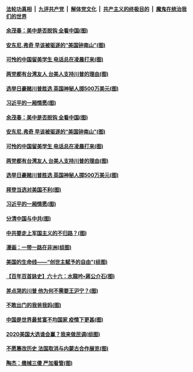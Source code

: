 

####  [法轮功真相](../../../../basic/blob/master/README.md?t=11050702) &nbsp;|&nbsp; [九评共产党](../../../../9ping.md/blob/master/README.md?t=11050702) &nbsp;|&nbsp; [解体党文化](../../../../jtdwh.md/blob/master/README.md?t=11050702)  &nbsp;|&nbsp; [共产主义的终极目的](../../../../gczydzjmd.md/blob/master/README.md?t=11050702) &nbsp;|&nbsp; [魔鬼在统治我们的世界](../../../../mgztzwmdsj.md/blob/master/README.md?t=11050702) 

#### [余茂春：美中是否脱钩 全看中国(图)](../pages/p4/951380.md?t=11050702) 

#### [安东尼.弗奇 早该被驱逐的“美国钟南山”(图)](../pages/p4/951386.md?t=11050702) 

#### [可怜的中国留美学生 电话总在凌晨打来(图)](../pages/p4/951383.md?t=11050702) 

#### [两党都有台湾友人 台美人支持川普的理由(图)](../pages/p4/951377.md?t=11050702) 

#### [选举日豪赌川普胜选 英国神秘人掷500万美元(图)](../pages/p4/951372.md?t=11050702) 

#### [习近平的一厢情愿(图)](../pages/p4/951272.md?t=11050702) 

#### [余茂春：美中是否脱钩 全看中国(图)](../pages/p4/951380.md?t=11050702) 

#### [安东尼.弗奇 早该被驱逐的“美国钟南山”(图)](../pages/p4/951386.md?t=11050702) 

#### [可怜的中国留美学生 电话总在凌晨打来(图)](../pages/p4/951383.md?t=11050702) 

#### [两党都有台湾友人 台美人支持川普的理由(图)](../pages/p4/951377.md?t=11050702) 

#### [选举日豪赌川普胜选 英国神秘人掷500万美元(图)](../pages/p4/951372.md?t=11050702) 

#### [拜登当选对美国不利(图)](../pages/p4/951371.md?t=11050702) 



#### [习近平的一厢情愿(图)](../pages/p4/951272.md?t=11050702) 

#### [分清中国与中共(图)](../pages/p4/951269.md?t=11050702) 

#### [中共要走上军国主义的不归路？(图)](../pages/p4/951261.md?t=11050702) 

#### [漫画：一带一路在非洲(组图)](../pages/p4/951259.md?t=11050702) 

#### [美国的生命线——“创世主赋予的自由”(组图)](../pages/p4/950590.md?t=11050702) 

#### [【百年百首詠史】六十六：水龍吟•蔣公介石(图)](../pages/p4/951252.md?t=11050702) 

#### [差点哭的川普 他为何不需要王沪宁？(图)](../pages/p4/951194.md?t=11050702) 

#### [不敢出门的我爸我妈(图)](../pages/p4/951140.md?t=11050702) 

#### [中国是世界最贫富不均国家 疫情下更甚(图)](../pages/p4/951139.md?t=11050702) 

#### [2020美国大选谁会赢？我来做民调(组图)](../pages/p4/951146.md?t=11050702) 

#### [不愿篡改历史 法国取消与内蒙古合作展览(图)](../pages/p4/951142.md?t=11050702) 

#### [陶杰：缴械三傻 严加看管(图)](../pages/p4/951141.md?t=11050702) 


